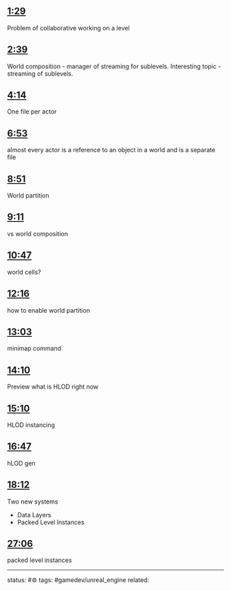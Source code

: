 
<!-- Generated by <a href="https://www.yinote.co/#installation">YiNote</a> -->

## [1:29](https://www.youtube.com/watch?v=ZxJ5DG8Ytog&t=89)

Problem of collaborative working on a level

## [2:39](https://www.youtube.com/watch?v=ZxJ5DG8Ytog&t=159)

World composition - manager of streaming for sublevels.
Interesting topic - streaming of sublevels.

## [4:14](https://www.youtube.com/watch?v=ZxJ5DG8Ytog&t=254)

One file per actor

## [6:53](https://www.youtube.com/watch?v=ZxJ5DG8Ytog&t=413)

almost every actor is a reference to an object in a world and is a separate file

## [8:51](https://www.youtube.com/watch?v=ZxJ5DG8Ytog&t=531)

World partition

## [9:11](https://www.youtube.com/watch?v=ZxJ5DG8Ytog&t=551)

vs world composition

## [10:47](https://www.youtube.com/watch?v=ZxJ5DG8Ytog&t=647)

world cells?

## [12:16](https://www.youtube.com/watch?v=ZxJ5DG8Ytog&t=736)

how to enable world partition

## [13:03](https://www.youtube.com/watch?v=ZxJ5DG8Ytog&t=783)

minimap command

## [14:10](https://www.youtube.com/watch?v=ZxJ5DG8Ytog&t=850)

Preview what is HLOD right now

## [15:10](https://www.youtube.com/watch?v=ZxJ5DG8Ytog&t=910)

HLOD instancing

## [16:47](https://www.youtube.com/watch?v=ZxJ5DG8Ytog&t=1007)

hLOD gen

## [18:12](https://www.youtube.com/watch?v=ZxJ5DG8Ytog&t=1092)

Two new systems 
 - Data Layers
 - Packed Level Instances

## [27:06](https://www.youtube.com/watch?v=ZxJ5DG8Ytog&t=1626)

packed level instances



---
status: #⚙️ 
tags: #gamedev/unreal_engine
related: 

